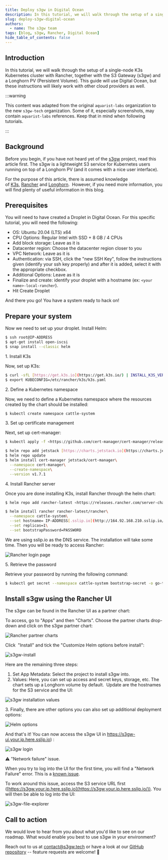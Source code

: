 ```yaml
---
title: Deploy s3gw in Digital Ocean
description: In this tutorial, we will walk through the setup of a single-node K3s Kubernetes cluster with Rancher, together with the S3 Gateway (s3gw) and a Longhorn PV (Persistent Volume).
slug: deploy-s3gw-digital-ocean
authors:
  - name: The s3gw team
tags: [blog, s3gw, Rancher, Digital Ocean]
hide_table_of_contents: false
---
```


## Introduction

In this tutorial, we will walk through the setup of a single-node K3s Kubernetes cluster with Rancher, together with the S3 Gateway (s3gw) and a Longhorn PV (Persistent Volume). This guide will use Digital Ocean, but these instructions will likely work with other cloud providers as well. 

<!--truncate-->

:::warning

This content was adapted from the original `aquarist-labs` organization to the
new `s3gw-tech` organization. Some of it, especially screenshots, may contain
`aquarist-labs` references. Keep that in mind when following tutorials.

:::

## Background

Before you begin, if you have not heard yet of the [s3gw](https://s3gw.tech/) project, read this article first. The s3gw is a lightweight S3 service for Kubernetes users running on top of a Longhorn PV (and it comes with a nice user interface).

For the purpose of this article, there is assumed knowledge of [K3s](http://k3s.io/), [Rancher](https://www.rancher.com/) and [Longhorn](http://longhorn.io/).  However, if you need more information, you will find plenty of useful information in this blog.

## Prerequisites

You will need to have created a Droplet in Digital Ocean. For this specific tutorial, you will need the following: 

- OS: Ubuntu 20.04 (LTS) x64
- CPU Options: Regular Intel with SSD + 8 GB / 4 CPUs  
- Add block storage: Leave as it is
- Datacenter region: Choose the datacenter region closer to you
- VPC Network: Leave as it is
- Authentication: via SSH, click the "new SSH Key", follow the instructions given (identify your ssh key properly) and after it is added, select it with the appropriate checkbox.
- Additional Options: Leave as it is
- Finalize and create: identify your droplet with a hostname (ex: `<your name>-local-rancher`).
- Hit Create Droplet

And there you go! You have a system ready to hack on!

## Prepare your system 

Now we need to set up your droplet. Install Helm:

```bash
$ ssh root@IP-ADDRESS
$ apt-get install open-iscsi
$ snap install --classic helm
```

1\. Install K3s

Now, set up K3s:

```bash
$ curl -sfL [https://get.k3s.io](https://get.k3s.io/) | INSTALL_K3S_VERSION="v1.24.7+k3s1" sh -s - server --cluster-init 
$ export KUBECONFIG=/etc/rancher/k3s/k3s.yaml  
```

2\. Define a Kubernetes namespace

Now, we need to define a Kubernetes namespace where the resources created by the chart should be installed:

```bash
$ kubectl create namespace cattle-system 
```

3\. Set up certificate management

Next, set up cert-manager:

```bash
$ kubectl apply -f <https://github.com/cert-manager/cert-manager/releases/download/v1.7.1/cert-manager.crds.yaml> 

$ helm repo add jetstack [https://charts.jetstack.io](https://charts.jetstack.io/)
$ helm repo update
$ helm install cert-manager jetstack/cert-manager\
  --namespace cert-manager\
  --create-namespace\
  --version v1.7.1 
```

4\. Install Rancher server

Once you are done installing K3s, install Rancher through the helm chart:

```bash
$ helm repo add rancher-latest <https://releases.rancher.com/server-charts/latest> 

$ helm install rancher rancher-latest/rancher\
  --namespace cattle-system\
  --set hostname= IP-ADDRESS[.sslip.io](http://164.92.168.210.sslip.io/)\
  --set replicas=1\
  --set bootstrapPassword=PASSWORD 
```

We are using sslip.io as the DNS service. The installation will take some time. Then you will be ready to access Rancher:

![Rancher login page](/blog-assets/2023-01-25/article-rancher-1-1024x740.png)

5\. Retrieve the password

Retrieve your password by running the following command:

```bash
$ kubectl get secret --namespace cattle-system bootstrap-secret -o go-template='{{ .data.bootstrapPassword|base64decode}}{{ "\n" }}'
```

## Install s3gw using the Rancher UI

The s3gw can be found in the Rancher UI as a partner chart:

To access, go to "Apps" and then "Charts". Choose the partner charts drop-down and click on the s3gw partner chart: 

![Rancher partner charts](/blog-assets/2023-01-25/s3gw-partner-chart-1-1024x740.png)

Click  "Install" and tick the "Customize Helm options before install":

![s3gw-install](/blog-assets/2023-01-25/s3gw-install-1024x740.png)

Here are the remaining three steps:

1. Set App Metadata: Select the project to install s3gw into.
2. Values: Here, you can set up access and secret keys, storage, etc. The chart sets up a Longhorn volume by default.  Update are the hostnames for the S3 service and the UI:

![s3gw installation values](/blog-assets/2023-01-25/s3gw-install-values-1024x779.png)

3\. Finally, there are other options you can also set up additional deployment options:

![Helm options](/blog-assets/2023-01-25/s3gw-helm-opts-1024x653.png)

And that's it! You can now access the s3gw UI in https://s3gw-ui.your.ip.here.sslip.io) :

![s3gw login](/blog-assets/2023-01-25/s3gw-login-1024x747.png)

⚠️ "Network failure" issue.

When you try to log into the UI for the first time, you will find a "Network Failure" error. This is a [known issue](https://github.com/s3gw-tech/s3gw/issues/275).

To work around this issue, access the S3 service URL first ([https://s3gw.your.ip.here.sslip.io](https://s3gw.your.ip.here.sslip.io/)). You will then be able to log into the UI:

![s3gw-file-explorer](/blog-assets/2023-01-25/s3gw-file-explorer-1024x747.png)


## Call to action

We would love to hear from you about what you'd like to see on our roadmap. What would enable you best to use s3gw in your environment?

Reach out to us at [contact@s3gw.tech](mailto:contact@s3gw.tech) or have a look at our [GitHub repository](https://github.com/s3gw-tech/s3gw) -- feature requests are welcome! 🙂
